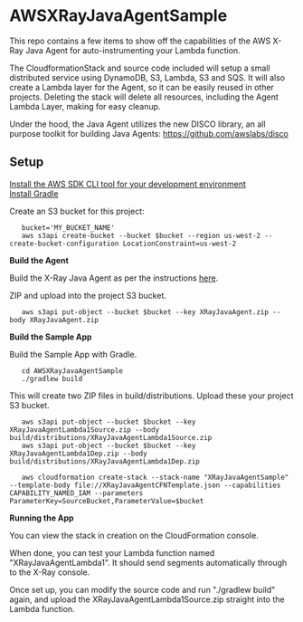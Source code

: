# AWSXRayJavaAgentSample

This repo contains a few items to show off the capabilities of the AWS X-Ray Java Agent for auto-instrumenting your Lambda function.

The CloudformationStack and source code included will setup a small distributed service using DynamoDB, S3, Lambda, S3 and SQS. It will also create a Lambda layer for the Agent, so it can be easily reused in other projects. Deleting the stack will delete all resources, including the Agent Lambda Layer, making for easy cleanup.

Under the hood, the Java Agent utilizes the new DISCO library, an all purpose toolkit for building Java Agents:
https://github.com/awslabs/disco

## Setup

[Install the AWS SDK CLI tool for your development environment](https://aws.amazon.com/cli/)  
[Install Gradle](https://gradle.org/install/)

Create an S3 bucket for this project:
```
   bucket='MY_BUCKET_NAME'
   aws s3api create-bucket --bucket $bucket --region us-west-2 --create-bucket-configuration LocationConstraint=us-west-2
```

**Build the Agent**

Build the X-Ray Java Agent as per the instructions [here](https://github.com/awssandra/AWSXRayJavaAgentSample/README.md).

ZIP and upload into the project S3 bucket.

```
   aws s3api put-object --bucket $bucket --key XRayJavaAgent.zip --body XRayJavaAgent.zip
```

**Build the Sample App**

Build the Sample App with Gradle.
```
   cd AWSXRayJavaAgentSample
   ./gradlew build
```
This will create two ZIP files in build/distributions. Upload these your project S3 bucket.
```
   aws s3api put-object --bucket $bucket --key XRayJavaAgentLambda1Source.zip --body build/distributions/XRayJavaAgentLambda1Source.zip
   aws s3api put-object --bucket $bucket --key XRayJavaAgentLambda1Dep.zip --body build/distributions/XRayJavaAgentLambda1Dep.zip

   aws cloudformation create-stack --stack-name "XRayJavaAgentSample" --template-body file://XRayJavaAgentCFNTemplate.json --capabilities CAPABILITY_NAMED_IAM --parameters  ParameterKey=SourceBucket,ParameterValue=$bucket
```

**Running the App**

You can view the stack in creation on the CloudFormation console.

When done, you can test your Lambda function named "XRayJavaAgentLambda1". It should send segments automatically through to the X-Ray console.

Once set up, you can modify the source code and run "./gradlew build" again, and upload the XRayJavaAgentLambda1Source.zip straight into the Lambda function.
